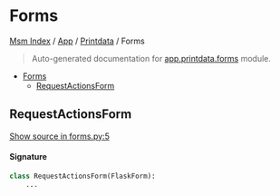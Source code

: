 # Forms

[Msm Index](../../README.md#msm-index) /
[App](../index.md#app) /
[Printdata](./index.md#printdata) /
Forms

> Auto-generated documentation for [app.printdata.forms](https://github.com/HolgerGraef/MSM/blob/main/app/printdata/forms.py) module.

- [Forms](#forms)
  - [RequestActionsForm](#requestactionsform)

## RequestActionsForm

[Show source in forms.py:5](https://github.com/HolgerGraef/MSM/blob/main/app/printdata/forms.py#L5)

#### Signature

```python
class RequestActionsForm(FlaskForm):
    ...
```


